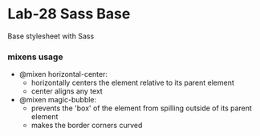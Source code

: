 # Lab-28 Sass Base
Base stylesheet with Sass

### mixens usage
- \@mixen horizontal-center:
  - horizontally centers the element relative to its parent element
  - center aligns any text
- \@mixen magic-bubble:
  - prevents the 'box' of the element from spilling outside of its parent element
  - makes the border corners curved
